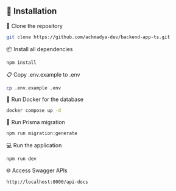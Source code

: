 ## 🚀 Installation
📂 Clone the repository

```bash
git clone https://github.com/achmadya-dev/backend-app-ts.git
```

📦 Install all dependencies

```bash
npm install
```

📋 Copy .env.example to .env

```bash
cp .env.example .env
```

🐳 Run Docker for the database

```bash
docker compose up -d
```

🔧 Run Prisma migration

```bash
npm run migration:generate
```

💻 Run the application

```bash
npm run dev
```

🌐 Access Swagger APIs
```bash
http://localhost:8000/api-docs
```